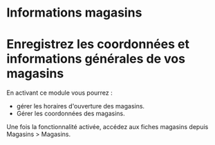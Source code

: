 # Informations magasins

# Enregistrez les coordonnées et informations générales de vos magasins

En activant ce module vous pourrez : 
- gérer les horaires d'ouverture des magasins.
- Gérer les coordonnées des magasins.

Une fois la fonctionnalité activée, accédez aux fiches magasins depuis Magasins > Magasins.
